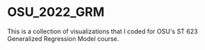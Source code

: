 # OSU_2022_GRM
This is a collection of visualizations that I coded for OSU's ST 623 Generalized Regression Model course.
